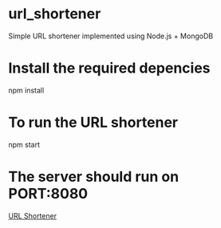 # url_shortener
Simple URL shortener implemented using Node.js + MongoDB

# Install the required depencies
npm install

# To run the URL shortener
npm start

# The server should run on PORT:8080

[URL Shortener](https://shorre.herokuapp.com)

